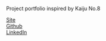 Project portfolio inspired by Kaiju No.8

[Site](https://lemo.work)  
[Github](https://github.com/llemmoo)  
[LinkedIn](https://linkedin.com/in/oliver-lemonakis)  
